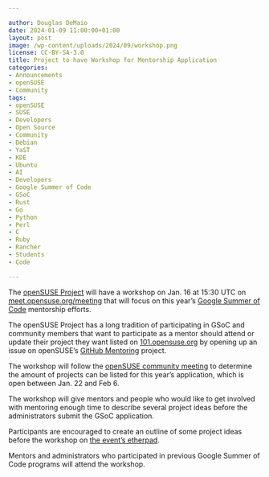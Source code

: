 ```yaml
---

author: Douglas DeMaio
date: 2024-01-09 11:00:00+01:00
layout: post
image: /wp-content/uploads/2024/09/workshop.png
license: CC-BY-SA-3.0
title: Project to have Workshop for Mentorship Application
categories:
- Announcements
- openSUSE
- Community
tags:
- openSUSE
- SUSE
- Developers
- Open Source
- Community
- Debian
- YaST
- KDE
- Ubuntu
- AI
- Developers
- Google Summer of Code
- GSoC
- Rust
- Go
- Python
- Perl
- C
- Ruby
- Rancher
- Students
- Code

---
```


The [openSUSE Project](https://www.opensuse.org/) will have a workshop on Jan. 16 at 15:30 UTC on [meet.opensuse.org/meeting](https://meet.opensuse.org/meeting) that will focus on this year’s [Google Summer of Code](https://summerofcode.withgoogle.com/) mentorship efforts.

The openSUSE Project has a long tradition of participating in GSoC and community members that want to participate as a mentor should attend or update their project they want listed on [101.opensuse.org](https://101.opensuse.org/) by opening up an issue on openSUSE’s [GitHub Mentoring](https://github.com/openSUSE/mentoring) project. 

The workshop will follow the [openSUSE community meeting](https://calendar.opensuse.org/teams/marketing/events/tuesday_weekly_meeting) to determine the amount of projects can be listed for this year’s application, which is open between Jan. 22 and Feb 6.

The workshop will give mentors and people who would like to get involved with mentoring enough time to describe several project ideas before the administrators submit the GSoC application.

Participants are encouraged to create an outline of some project ideas before the workshop on [the event’s etherpad](https://etherpad.opensuse.org/p/GSoC2024WS).

Mentors and administrators who participated in previous Google Summer of Code programs will attend the workshop.

<meta name="openSUSE, Rancher, Developers, sysadmin, user, Open Source, mentors, mentee, Google Summer of Code, workshop" content="HTML,CSS,XML,JavaScript">


<meta name="openSUSE, Rancher, Developers, sysadmin, user, Open Source, mentors, mentee, Google Summer of Code, workshop" content="HTML,CSS,XML,JavaScript">
